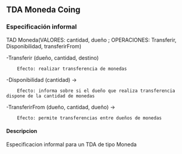 ## TDA Moneda Coing
### Especificación informal

TAD Moneda(VALORES: cantidad, dueño  ; OPERACIONES: Transferir, Disponibilidad, transferirFrom)

-Transferir (dueño, cantidad, destino)

 		Efecto: realizar transferencia de monedas

-Disponibilidad (cantidad)   ->

 		Efecto: informa sobre si el dueño que realiza transferencia dispone de la cantidad de monedas

-TransferirFrom (dueño, cantidad, dueño) ->

 		Efecto: permite transferencias entre dueños de monedas

#### Descripcion
Especificacion informal para un TDA de tipo Moneda